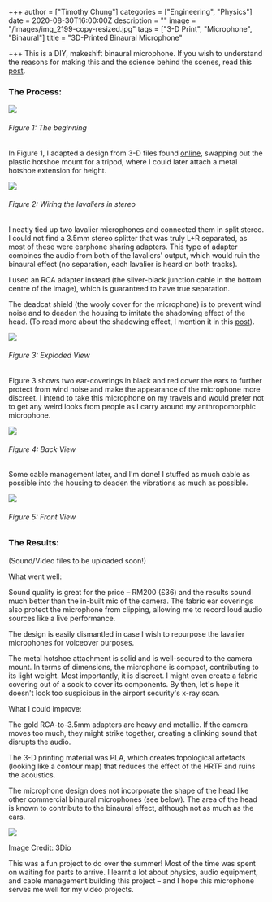 +++
author = ["Timothy Chung"]
categories = ["Engineering", "Physics"]
date = 2020-08-30T16:00:00Z
description = ""
image = "/images/img_2199-copy-resized.jpg"
tags = ["3-D Print", "Microphone", "Binaural"]
title = "3D-Printed Binaural Microphone"

+++
This is a DIY, makeshift binaural microphone. If you wish to understand the reasons for making this and the science behind the scenes, read this [post](https://tchungblog.netlify.app/blog/binaural-recordings/).

### The Process:

![](/images/img_7490-copy-resized.jpg)

###### Figure 1: The beginning

In Figure 1, I adapted a design from 3-D files found [online](https://www.thingiverse.com/thing:2710402), swapping out the plastic hotshoe mount for a tripod, where I could later attach a metal hotshoe extension for height.

![](/images/img_8050-copy-resized.jpg)

###### Figure 2: Wiring the lavaliers in stereo

I neatly tied up two lavalier microphones and connected them in split stereo. I could not find a 3.5mm stereo splitter that was truly L+R separated, as most of these were earphone sharing adapters. This type of adapter combines the audio from both of the lavaliers' output, which would ruin the binaural effect (no separation, each lavalier is heard on both tracks).

I used an RCA adapter instead (the silver-black junction cable in the bottom centre of the image), which is guaranteed to have true separation.

The deadcat shield (the wooly cover for the microphone) is to prevent wind noise and to deaden the housing to imitate the shadowing effect of the head. (To read more about the shadowing effect, I mention it in this [post](https://tchungblog.netlify.app/blog/binaural-recordings/)).

![](/images/img_3089-copy-resized.jpg)

###### Figure 3: Exploded View

Figure 3 shows two ear-coverings in black and red cover the ears to further protect from wind noise and make the appearance of the microphone more discreet. I intend to take this microphone on my travels and would prefer not to get any weird looks from people as I carry around my anthropomorphic microphone.

![](/images/img_1200-copy-resized.jpg)

###### Figure 4: Back View

Some cable management later, and I'm done! I stuffed as much cable as possible into the housing to deaden the vibrations as much as possible.

![](/images/img_0807-copy-resized.jpg)

###### Figure 5: Front View

### The Results:

(Sound/Video files to be uploaded soon!)

What went well:

Sound quality is great for the price – RM200 (£36) and the results sound much better than the in-built mic of the camera. The fabric ear coverings also protect the microphone from clipping, allowing me to record loud audio sources like a live performance.

The design is easily dismantled in case I wish to repurpose the lavalier microphones for voiceover purposes.

The metal hotshoe attachment is solid and is well-secured to the camera mount. In terms of dimensions, the microphone is compact, contributing to its light weight. Most importantly, it is discreet. I might even create a fabric covering out of a sock to cover its components. By then, let's hope it doesn't look too suspicious in the airport security's x-ray scan.

What I could improve:

The gold RCA-to-3.5mm adapters are heavy and metallic. If the camera moves too much, they might strike together, creating a clinking sound that disrupts the audio.

The 3-D printing material was PLA, which creates topological artefacts (looking like a contour map) that reduces the effect of the HRTF and ruins the acoustics.

The microphone design does not incorporate the shape of the head like other commercial binaural microphones (see below). The area of the head is known to contribute to the binaural effect, although not as much as the ears.

![](/images/screenshot-2020-08-31-at-11-58-09-am-copy.jpg)

Image Credit: 3Dio

This was a fun project to do over the summer! Most of the time was spent on waiting for parts to arrive. I learnt a lot about physics, audio equipment, and cable management building this project – and I hope this microphone serves me well for my video projects.